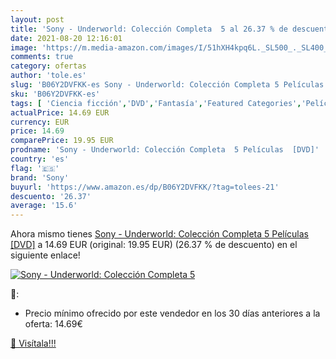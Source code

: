 ```yaml
---
layout: post
title: 'Sony - Underworld: Colección Completa  5 al 26.37 % de descuento'
date: 2021-08-20 12:16:01
image: 'https://m.media-amazon.com/images/I/51hXH4kpq6L._SL500_._SL400_.jpg'
comments: true
category: ofertas
author: 'tole.es'
slug: 'B06Y2DVFKK-es Sony - Underworld: Colección Completa 5 Películas [DVD]'
sku: 'B06Y2DVFKK-es'
tags: [ 'Ciencia ficción','DVD','Fantasía','Featured Categories','Películas','Películas y TV','sony', ]
actualPrice: 14.69 EUR
currency: EUR
price: 14.69
comparePrice: 19.95 EUR
prodname: 'Sony - Underworld: Colección Completa  5 Películas  [DVD]'
country: 'es'
flag: '🇪🇸'
brand: 'Sony'
buyurl: 'https://www.amazon.es/dp/B06Y2DVFKK/?tag=tolees-21'
descuento: '26.37'
average: '15.6'
---
```


Ahora mismo tienes [Sony - Underworld: Colección Completa  5 Películas  [DVD]](https://www.amazon.es/dp/B06Y2DVFKK/?tag=tolees-21) a 14.69 EUR (original: 19.95 EUR) (26.37 %  de descuento) en el siguiente enlace!

[![Sony - Underworld: Colección Completa  5](https://m.media-amazon.com/images/I/51hXH4kpq6L._SL500_._SL400_.jpg)](https://www.amazon.es/dp/B06Y2DVFKK/?tag=tolees-21)

🔎:

- Precio mínimo ofrecido por este vendedor en los 30 días anteriores a la oferta: 14.69€

[🛒 Visítala!!!](https://www.amazon.es/dp/B06Y2DVFKK/?tag=tolees-21)
